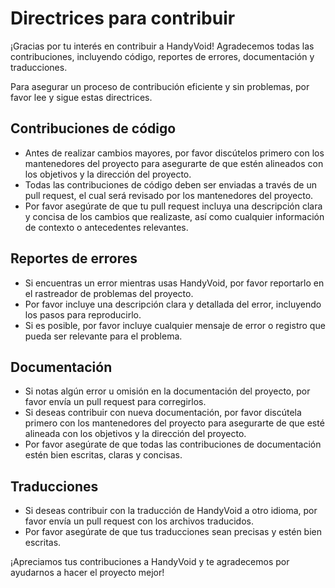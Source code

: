 # Directrices para contribuir

¡Gracias por tu interés en contribuir a HandyVoid! Agradecemos todas las contribuciones, incluyendo código, reportes de errores, documentación y traducciones.

<!--more-->

Para asegurar un proceso de contribución eficiente y sin problemas, por favor lee y sigue estas directrices.

## Contribuciones de código

- Antes de realizar cambios mayores, por favor discútelos primero con los mantenedores del proyecto para asegurarte de que estén alineados con los objetivos y la dirección del proyecto.
- Todas las contribuciones de código deben ser enviadas a través de un pull request, el cual será revisado por los mantenedores del proyecto.
- Por favor asegúrate de que tu pull request incluya una descripción clara y concisa de los cambios que realizaste, así como cualquier información de contexto o antecedentes relevantes.

## Reportes de errores

- Si encuentras un error mientras usas HandyVoid, por favor reportarlo en el rastreador de problemas del proyecto.
- Por favor incluye una descripción clara y detallada del error, incluyendo los pasos para reproducirlo.
- Si es posible, por favor incluye cualquier mensaje de error o registro que pueda ser relevante para el problema.

## Documentación

- Si notas algún error u omisión en la documentación del proyecto, por favor envía un pull request para corregirlos.
- Si deseas contribuir con nueva documentación, por favor discútela primero con los mantenedores del proyecto para asegurarte de que esté alineada con los objetivos y la dirección del proyecto.
- Por favor asegúrate de que todas las contribuciones de documentación estén bien escritas, claras y concisas.

## Traducciones

- Si deseas contribuir con la traducción de HandyVoid a otro idioma, por favor envía un pull request con los archivos traducidos.
- Por favor asegúrate de que tus traducciones sean precisas y estén bien escritas.

¡Apreciamos tus contribuciones a HandyVoid y te agradecemos por ayudarnos a hacer el proyecto mejor!
